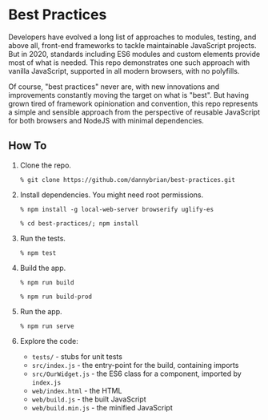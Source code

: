 # Best Practices

Developers have evolved a long list of approaches to modules, testing, and above all, front-end frameworks to tackle maintainable JavaScript projects. But in 2020, standards including ES6 modules and custom elements provide most of what is needed. This repo demonstrates one such approach with vanilla JavaScript, supported in all modern browsers, with no polyfills.

Of course, "best practices" never are, with new innovations and improvements constantly moving the target on what is "best". But having grown tired of framework opinionation and convention, this repo represents a simple and sensible approach from the perspective of reusable JavaScript for both browsers and NodeJS with minimal dependencies.

## How To 

1. Clone the repo.

   `% git clone https://github.com/dannybrian/best-practices.git`

2. Install dependencies. You might need root permissions.

   `% npm install -g local-web-server browserify uglify-es`
   
   `% cd best-practices/; npm install`

3. Run the tests.

   `% npm test`

4. Build the app.

   `% npm run build`
   
   `% npm run build-prod`

5. Run the app.

   `% npm run serve`

6. Explore the code:

    * `tests/` - stubs for unit tests
    * `src/index.js` - the entry-point for the build, containing imports
    * `src/OurWidget.js` - the ES6 class for a component, imported by `index.js`
    * `web/index.html` - the HTML
    * `web/build.js` - the built JavaScript
    * `web/build.min.js` - the minified JavaScript
    




